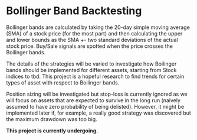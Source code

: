 # Bollinger Band Backtesting

Bollinger bands are calculated by taking the 20-day simple moving average (SMA) of a stock price (for the most part) and then calculating the upper and lower bounds as the SMA +- two standard deviations of the actual stock price. Buy/Sale signals are spotted when the price crosses the Boilinger bands.

The details of the strategies will be varied to investigate how Boilinger bands should be implemented for different assets, starting from Stock indices to tbd. This project is a hopeful research to find trends for certain types of asset with respect to Boilinger bands.

Position sizing will be investigated but stop-loss is currently ignored as we will focus on assets that are expected to survive in the long run (naively assumed to have zero probability of being delisted). However, it might be implemented later if, for example, a really good strategy was discovered but the maximum drawdown was too big.

**This project is currently undergoing.**
